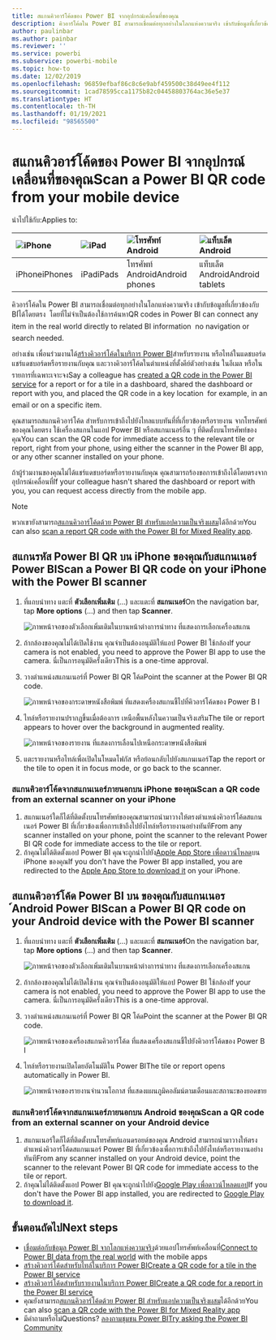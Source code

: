 ```yaml
---
title: สแกนคิวอาร์โค้ดของ Power BI จากอุปกรณ์เคลื่อนที่ของคุณ
description: คิวอาร์โค้ดใน Power BI สามารถเชื่อมต่อทุกอย่างในโลกแห่งความจริง เข้ากับข้อมูลที่เกี่ยวข้องกับ BI ในแอป Power BI สำหรับอุปกรณ์เคลื่อนที่ได้โดยตรง iPhones โดยที่ไม่จำเป็นต้อง Android ใช้การค้นหา
author: paulinbar
ms.author: painbar
ms.reviewer: ''
ms.service: powerbi
ms.subservice: powerbi-mobile
ms.topic: how-to
ms.date: 12/02/2019
ms.openlocfilehash: 96859efbaf86c8c6e9abf459500c38d49ee4f112
ms.sourcegitcommit: 1cad78595cca1175b82c04458803764ac36e5e37
ms.translationtype: HT
ms.contentlocale: th-TH
ms.lasthandoff: 01/19/2021
ms.locfileid: "98565500"
---
```

# <a name="scan-a-power-bi-qr-code-from-your-mobile-device"></a><span data-ttu-id="1c39c-103">สแกนคิวอาร์โค้ดของ Power BI จากอุปกรณ์เคลื่อนที่ของคุณ</span><span class="sxs-lookup"><span data-stu-id="1c39c-103">Scan a Power BI QR code from your mobile device</span></span>
<span data-ttu-id="1c39c-104">นำไปใช้กับ:</span><span class="sxs-lookup"><span data-stu-id="1c39c-104">Applies to:</span></span>

| ![iPhone](./media/mobile-apps-qr-code/ios-logo-40-px.png) | ![iPad](./media/mobile-apps-qr-code/ios-logo-40-px.png) | ![โทรศัพท์ Android](././media/mobile-apps-qr-code/android-logo-40-px.png) | ![แท็บเล็ต Android](././media/mobile-apps-qr-code/android-logo-40-px.png) |
|:--- |:--- |:--- |:--- |
|<span data-ttu-id="1c39c-109">iPhone</span><span class="sxs-lookup"><span data-stu-id="1c39c-109">iPhones</span></span> |<span data-ttu-id="1c39c-110">iPad</span><span class="sxs-lookup"><span data-stu-id="1c39c-110">iPads</span></span> |<span data-ttu-id="1c39c-111">โทรศัพท์ Android</span><span class="sxs-lookup"><span data-stu-id="1c39c-111">Android phones</span></span> |<span data-ttu-id="1c39c-112">แท็บเล็ต Android</span><span class="sxs-lookup"><span data-stu-id="1c39c-112">Android tablets</span></span> |

<span data-ttu-id="1c39c-113">คิวอาร์โค้ดใน Power BI สามารถเชื่อมต่อทุกอย่างในโลกแห่งความจริง เข้ากับข้อมูลที่เกี่ยวข้องกับ BI่ได้โดยตรง &#151; โดยที่ไม่จำเป็นต้องใช้การค้นหา</span><span class="sxs-lookup"><span data-stu-id="1c39c-113">QR codes in Power BI can connect any item in the real world directly to related BI information &#151; no navigation or search needed.</span></span>

<span data-ttu-id="1c39c-114">อย่างเช่น เพื่อนร่วมงานได้[สร้างคิวอาร์โค้ดในบริการ Power BI](../../create-reports/service-create-qr-code-for-tile.md)สำหรับรายงาน หรือไทล์ในแดชบอร์ด แชร์แดชบอร์ดหรือรายงานกับคุณ และวางคิวอาร์โค้ดในตำแหน่งที่ตั้งคีย์&#151;ตัวอย่างเช่น ในอีเมล หรือในรายการที่เฉพาะเจาะจง</span><span class="sxs-lookup"><span data-stu-id="1c39c-114">Say a colleague has [created a QR code in the Power BI service](../../create-reports/service-create-qr-code-for-tile.md) for a report or for a tile in a dashboard, shared the dashboard or report with you, and placed the QR code in a key location &#151; for example, in an email or on a specific item.</span></span> 

<span data-ttu-id="1c39c-115">คุณสามารถสแกนคิวอาร์โค้ด สำหรับการเข้าถึงไปยังไทลแบบทันที์ที่เกี่ยวข้องหรือรายงาน จากโทรศัพท์ของคุณโดยตรง ใช้เครื่องสแกนในแอป Power BI หรือสแกนเนอร์อื่น ๆ ที่ติดตั้งบนโทรศัพท์ของคุณ</span><span class="sxs-lookup"><span data-stu-id="1c39c-115">You can scan the QR code for immediate access to the relevant tile or report, right from your phone, using either the scanner in the Power BI app, or any other scanner installed on your phone.</span></span> 

<span data-ttu-id="1c39c-116">ถ้าผู้ร่วมงานของคุณไม่ได้แชร์แดชบอร์ดหรือรายงานกับคุณ คุณสามารถร้องขอการเข้าถึงได้โดยตรงจากอุปกรณ์เคลื่อนที่</span><span class="sxs-lookup"><span data-stu-id="1c39c-116">If your colleague hasn't shared the dashboard or report with you, you can request access directly from the mobile app.</span></span> 

> [!NOTE]
> <span data-ttu-id="1c39c-117">พวกเขายังสามารถ[สแกนคิวอาร์โค้ดด้วย Power BI สำหรับแอปความเป็นจริงผสม](./mobile-hololens2-app.md#open-reports-with-qr-codes)ได้อีกด้วย</span><span class="sxs-lookup"><span data-stu-id="1c39c-117">You can also [scan a report QR code with the Power BI for Mixed Reality app](./mobile-hololens2-app.md#open-reports-with-qr-codes).</span></span>

## <a name="scan-a-power-bi-qr-code-on-your-iphone-with-the-power-bi-scanner"></a><span data-ttu-id="1c39c-118">สแกนรหัส Power BI QR บน iPhone ของคุณกับสแกนเนอร์ Power BI</span><span class="sxs-lookup"><span data-stu-id="1c39c-118">Scan a Power BI QR code on your iPhone with the Power BI scanner</span></span>

1. <span data-ttu-id="1c39c-119">ที่แถบนำทาง แตะที่ **ตัวเลือกเพิ่มเติม** (...) และแตะที่ **สแกนเนอร์**</span><span class="sxs-lookup"><span data-stu-id="1c39c-119">On the navigation bar, tap **More options** (...) and then tap **Scanner**.</span></span>

    ![ภาพหน้าจอของตัวเลือกเพิ่มเติมในบานหน้าต่างการนำทาง ที่แสดงการเลือกเครื่องสแกน](media/mobile-apps-qr-code/power-bi-scanner.png)

2. <span data-ttu-id="1c39c-121">ถ้ากล้องของคุณไม่ได้เปิดใช้งาน คุณจำเป็นต้องอนุมัติให้แอป Power BI ใช้กล้อง</span><span class="sxs-lookup"><span data-stu-id="1c39c-121">If your camera is not enabled, you need to approve the Power BI app to use the camera.</span></span> <span data-ttu-id="1c39c-122">นี่เป็นการอนุมัติครั้งเดียว</span><span class="sxs-lookup"><span data-stu-id="1c39c-122">This is a one-time approval.</span></span> 
 
3. <span data-ttu-id="1c39c-123">วางตำแหน่งสแกนเนอร์ที่ Power BI QR โค้ด</span><span class="sxs-lookup"><span data-stu-id="1c39c-123">Point the scanner at the Power BI QR code.</span></span> 
   
    ![ภาพหน้าจอของกระดาษหนังสือพิมพ์ ที่แสดงเครื่องสแกนชี้ไปที่คิวอาร์โค้ดของ Power B I](media/mobile-apps-qr-code/power-bi-align-qr-code.png)
4. <span data-ttu-id="1c39c-125">ไทล์หรือรายงานปรากฏขึ้นเมื่อต้องการ เหนือพื้นหลังในความเป็นจริงเสริม</span><span class="sxs-lookup"><span data-stu-id="1c39c-125">The tile or report appears to hover over the background in augmented reality.</span></span>
   
    ![ภาพหน้าจอของรายงาน ที่แสดงการเลื่อนไปเหนือกระดาษหนังสือพิมพ์](media/mobile-apps-qr-code/power-bi-ios-qr-ar-scanner.png)

5. <span data-ttu-id="1c39c-127">แตะรายงานหรือไทล์เพื่อเปิดในโหมดโฟกัส หรือย้อนกลับไปยังสแกนเนอร์</span><span class="sxs-lookup"><span data-stu-id="1c39c-127">Tap the report or the tile to open it in focus mode, or go back to the scanner.</span></span>

### <a name="scan-a-qr-code-from-an-external-scanner-on-your-iphone"></a><span data-ttu-id="1c39c-128">สแกนคิวอาร์โค้ดจากสแกนเนอร์ภายนอกบน iPhone ของคุณ</span><span class="sxs-lookup"><span data-stu-id="1c39c-128">Scan a QR code from an external scanner on your iPhone</span></span>
1. <span data-ttu-id="1c39c-129">สแกนเนอร์ใดก็ได้ที่ติดตั้งบนโทรศัพท์ของคุณสามารถนำมาวางให้ตรงตำแหน่งคิวอาร์โค้ดสแกนเนอร์ Power BI ที่เกี่ยวข้องเพื่อการเข้าถึงไปยังไทล์หรือรายงานอย่างทันที</span><span class="sxs-lookup"><span data-stu-id="1c39c-129">From any scanner installed on your phone, point the scanner to the relevant Power BI QR code for immediate access to the tile or report.</span></span> 
2. <span data-ttu-id="1c39c-130">ถ้าคุณไม่ได้ติดตั้งแอป Power BI คุณจะถูกนำไปยัง[Apple App Store เพื่อดาวน์โหลด](https://go.microsoft.com/fwlink/?LinkId=522062)บน iPhone ของคุณ</span><span class="sxs-lookup"><span data-stu-id="1c39c-130">If you don't have the Power BI app installed, you are redirected to the [Apple App Store to download it](https://go.microsoft.com/fwlink/?LinkId=522062) on your iPhone.</span></span>

## <a name="scan-a-power-bi-qr-code-on-your-android-device-with-the-power-bi-scanner"></a><span data-ttu-id="1c39c-131">สแกนคิวอาร์โค้ด Power BI บน ของคุณกับสแกนเนอร ์Android Power BI</span><span class="sxs-lookup"><span data-stu-id="1c39c-131">Scan a Power BI QR code on your Android device with the Power BI scanner</span></span>

1. <span data-ttu-id="1c39c-132">ที่แถบนำทาง แตะที่ **ตัวเลือกเพิ่มเติม** (...) และแตะที่ **สแกนเนอร์**</span><span class="sxs-lookup"><span data-stu-id="1c39c-132">On the navigation bar, tap **More options** (...) and then tap **Scanner**.</span></span>

    ![ภาพหน้าจอของตัวเลือกเพิ่มเติมในบานหน้าต่างการนำทาง ที่แสดงการเลือกเครื่องสแกน](media/mobile-apps-qr-code/power-bi-scanner.png)

2. <span data-ttu-id="1c39c-134">ถ้ากล้องของคุณไม่ได้เปิดใช้งาน คุณจำเป็นต้องอนุมัติให้แอป Power BI ใช้กล้อง</span><span class="sxs-lookup"><span data-stu-id="1c39c-134">If your camera is not enabled, you need to approve the Power BI app to use the camera.</span></span> <span data-ttu-id="1c39c-135">นี่เป็นการอนุมัติครั้งเดียว</span><span class="sxs-lookup"><span data-stu-id="1c39c-135">This is a one-time approval.</span></span> 

3. <span data-ttu-id="1c39c-136">วางตำแหน่งสแกนเนอร์ที่ Power BI QR โค้ด</span><span class="sxs-lookup"><span data-stu-id="1c39c-136">Point the scanner at the Power BI QR code.</span></span> 
   
    ![ภาพหน้าจอของเครื่องสแกนคิวอาร์โค้ด ที่แสดงเครื่องสแกนชี้ไปยังคิวอาร์โค้ดของ Power B I](media/mobile-apps-qr-code/pbi_iph_qrscan.png)
4. <span data-ttu-id="1c39c-138">ไทล์หรือรายงานเปิดโดยอัตโนมัติใน Power BI</span><span class="sxs-lookup"><span data-stu-id="1c39c-138">The tile or report opens automatically in Power BI.</span></span>
   
    ![ภาพหน้าจอของรายงานจำนวนโอกาส ที่แสดงแผนภูมิคอลัมน์ตามเดือนและสถานะของยอดขาย](media/mobile-apps-qr-code/power-bi-android-tile.png)

### <a name="scan-a-qr-code-from-an-external-scanner-on-your-android-device"></a><span data-ttu-id="1c39c-140">สแกนคิวอาร์โค้ดจากสแกนเนอร์ภายนอกบน Android ของคุณ</span><span class="sxs-lookup"><span data-stu-id="1c39c-140">Scan a QR code from an external scanner on your Android device</span></span>
1. <span data-ttu-id="1c39c-141">สแกนเนอร์ใดก็ได้ที่ติดตั้งบนโทรศัพท์แอนดรอยด์ของคุณ Android สามารถนำมาวางให้ตรงตำแหน่งคิวอาร์โค้ดสแกนเนอร์ Power BI ที่เกี่ยวข้องเพื่อการเข้าถึงไปยังไทล์หรือรายงานอย่างทันที</span><span class="sxs-lookup"><span data-stu-id="1c39c-141">From any scanner installed on your Android device, point the scanner to the relevant Power BI QR code for immediate access to the tile or report.</span></span> 
2. <span data-ttu-id="1c39c-142">ถ้าคุณไม่ได้ติดตั้งแอป Power BI คุณจะถูกนำไปยัง[Google Play เพื่อดาวน์โหลดแอป](https://go.microsoft.com/fwlink/?LinkID=544867)</span><span class="sxs-lookup"><span data-stu-id="1c39c-142">If you don't have the Power BI app installed, you are redirected to [Google Play to download it](https://go.microsoft.com/fwlink/?LinkID=544867).</span></span> 

## <a name="next-steps"></a><span data-ttu-id="1c39c-143">ขั้นตอนถัดไป</span><span class="sxs-lookup"><span data-stu-id="1c39c-143">Next steps</span></span>
* <span data-ttu-id="1c39c-144">[เชื่อมต่อกับข้อมูล Power BI จากโลกแห่งความจริง](mobile-apps-data-in-real-world-context.md)ด้วยแอปโทรศัพท์เคลื่อนที่</span><span class="sxs-lookup"><span data-stu-id="1c39c-144">[Connect to Power BI data from the real world](mobile-apps-data-in-real-world-context.md) with the mobile apps</span></span>
* [<span data-ttu-id="1c39c-145">สร้างคิวอาร์โค้ดสำหรับไทล์ในบริการ Power BI</span><span class="sxs-lookup"><span data-stu-id="1c39c-145">Create a QR code for a tile in the Power BI service</span></span>](../../create-reports/service-create-qr-code-for-tile.md)
* [<span data-ttu-id="1c39c-146">สร้างคิวอาร์โค้ดสำหรับรายงานในบริการ Power BI</span><span class="sxs-lookup"><span data-stu-id="1c39c-146">Create a QR code for a report in the Power BI service</span></span>](../../create-reports/service-create-qr-code-for-report.md)
* <span data-ttu-id="1c39c-147">คุณยังสามารถ[สแกนคิวอาร์โค้ดด้วย Power BI สำหรับแอปความเป็นจริงผสม](./mobile-hololens2-app.md)ได้อีกด้วย</span><span class="sxs-lookup"><span data-stu-id="1c39c-147">You can also [scan a QR code with the Power BI for Mixed Reality app](./mobile-hololens2-app.md)</span></span>
* <span data-ttu-id="1c39c-148">มีคำถามหรือไม่</span><span class="sxs-lookup"><span data-stu-id="1c39c-148">Questions?</span></span> [<span data-ttu-id="1c39c-149">ลองถามชุมชน Power BI</span><span class="sxs-lookup"><span data-stu-id="1c39c-149">Try asking the Power BI Community</span></span>](https://community.powerbi.com/)
